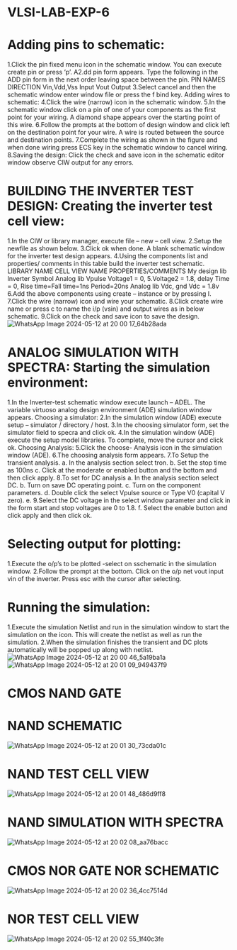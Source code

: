 # VLSI-LAB-EXP-6
# Adding pins to schematic:

1.Click the pin fixed menu icon in the schematic window. You can execute create pin or press ‘p’.
A2.dd pin form appears. Type the following in the ADD pin form in the next order leaving space between the pin. PIN NAMES DIRECTION Vin,Vdd,Vss Input Vout Output
3.Select cancel and then the schematic window enter window file or press the f bind key. Adding wires to schematic:
4.Click the wire (narrow) icon in the schematic window.
5.In the schematic window click on a pin of one of your components as the first point for your wiring. A diamond shape appears over the starting point of this wire.
6.Follow the prompts at the bottom of design window and click left on the destination point for your wire. A wire is routed between the source and destination points.
7.Complete the wiring as shown in the figure and when done wiring press ECS key in the schematic window to cancel wiring.
8.Saving the design: Click the check and save icon in the schematic editor window observe CIW output for any errors.

# BUILDING THE INVERTER TEST DESIGN: Creating the inverter test cell view:

1.In the CIW or library manager, execute file – new – cell view.
2.Setup the newfile as shown below.
3.Click ok when done. A blank schematic window for the inverter test design appears.
4.Using the components list and properties/ comments in this table build the inverter test schematic. LIBRARY NAME CELL VIEW NAME PROPERTIES/COMMENTS My design lib Inverter Symbol Analog lib Vpulse Voltage1 = 0, 5.Voltage2 = 1.8, delay Time = 0, Rise time=Fall time=1ns Period=20ns Analog lib Vdc, gnd Vdc = 1.8v
6.Add the above components using create – instance or by pressing I.
7.Click the wire (narrow) icon and wire your schematic.
8.Click create wire name or press c to name the i/p (vsin) and output wires as in below schematic.
9.Click on the check and save icon to save the design.
![WhatsApp Image 2024-05-12 at 20 00 17_64b28ada](https://github.com/S-Mohankumar/VLSI-LAB-EXP-6/assets/163832108/0eb6d885-39f4-4bc4-a16a-4995626d67cc)
# ANALOG SIMULATION WITH SPECTRA: Starting the simulation environment:

1.In the Inverter-test schematic window execute launch – ADEL. The variable virtuoso analog design environment (ADE) simulation window appears. Choosing a simulator:
2.In the simulation window (ADE) execute setup – simulator / directory / host.
3.In the choosing simulator form, set the simulator field to specra and click ok.
4.In the simulation window (ADE) execute the setup model libraries. To complete, move the cursor and click ok. Choosing Analysis:
5.Click the choose- Analysis icon in the simulation window (ADE).
6.The choosing analysis form appears.
7.To Setup the transient analysis. a. In the analysis section select tron. b. Set the stop time as 100ns c. Click at the moderate or enabled button and the bottom and then click apply.
8.To set for DC analysis a. In the analysis section select DC. b. Turn on save DC operating point. c. Turn on the component parameters. d. Double click the select Vpulse source or Type V0 (capital V zero). e. 9.Select the DC voltage in the select window parameter and click in the form start and stop voltages are 0 to 1.8. f. Select the enable button and click apply and then click ok.
# Selecting output for plotting:

1.Execute the o/p’s to be plotted -select on sschematic in the simulation window.
2.Follow the prompt at the bottom. Click on the o/p net vout input vin of the inverter. Press esc with the cursor after selecting.
# Running the simulation:

1.Execute the simulation Netlist and run in the simulation window to start the simulation on the icon. This will create the netlist as well as run the simulation.
2.When the simulation finishes the transient and DC plots automatically will be popped up along with netlist.
![WhatsApp Image 2024-05-12 at 20 00 46_5a19ba1a](https://github.com/S-Mohankumar/VLSI-LAB-EXP-6/assets/163832108/f298b6a0-7dc8-465a-9037-840a11af503d)
![WhatsApp Image 2024-05-12 at 20 01 09_949437f9](https://github.com/S-Mohankumar/VLSI-LAB-EXP-6/assets/163832108/509bae17-785b-4ba2-8bdf-2c2d6c6d4fa5)
# CMOS NAND GATE

# NAND SCHEMATIC
![WhatsApp Image 2024-05-12 at 20 01 30_73cda01c](https://github.com/S-Mohankumar/VLSI-LAB-EXP-6/assets/163832108/dcf95832-38b7-44ef-8dd5-0039415394a5)
# NAND TEST CELL VIEW
![WhatsApp Image 2024-05-12 at 20 01 48_486d9ff8](https://github.com/S-Mohankumar/VLSI-LAB-EXP-6/assets/163832108/7c3af961-bae8-4cd1-94df-d8d0ae2409fe)
# NAND SIMULATION WITH SPECTRA
![WhatsApp Image 2024-05-12 at 20 02 08_aa76bacc](https://github.com/S-Mohankumar/VLSI-LAB-EXP-6/assets/163832108/da755f90-a604-4454-84a7-7cef1a79e98b)
# CMOS NOR GATE NOR SCHEMATIC
![WhatsApp Image 2024-05-12 at 20 02 36_4cc7514d](https://github.com/S-Mohankumar/VLSI-LAB-EXP-6/assets/163832108/35061de4-00af-4fd3-8690-c27283a6ae15)
# NOR TEST CELL VIEW
![WhatsApp Image 2024-05-12 at 20 02 55_1f40c3fe](https://github.com/S-Mohankumar/VLSI-LAB-EXP-6/assets/163832108/527e7674-f0ee-4fa0-9c67-40af84141ef9)







